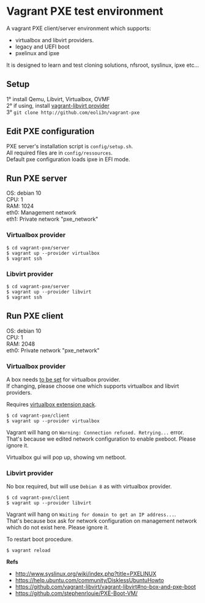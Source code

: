 # Vagrant PXE test environment

A vagrant PXE client/server environment which supports:
- virtualbox and libvirt providers.  
- legacy and UEFI boot  
- pxelinux and ipxe  

It is designed to learn and test cloning solutions, nfsroot, syslinux, ipxe etc...

## Setup

1° install Qemu, Libvirt, Virtualbox, OVMF  
2° if using, install [vagrant-libvirt provider](https://github.com/vagrant-libvirt/vagrant-libvirt)  
3° ``git clone http://github.com/eoli3n/vagrant-pxe``  

## Edit PXE configuration

PXE server's installation script is ``config/setup.sh``.  
All required files are in ``config/ressources``.  
Default pxe configuration loads ipxe in EFI mode.

## Run PXE server

OS: debian 10  
CPU: 1  
RAM: 1024  
eth0: Management network  
eth1: Private network "pxe_network"  

### Virtualbox provider

```
$ cd vagrant-pxe/server
$ vagrant up --provider virtualbox
$ vagrant ssh
```

### Libvirt provider

```
$ cd vagrant-pxe/server
$ vagrant up --provider libvirt
$ vagrant ssh
```

## Run PXE client

OS: debian 10  
CPU: 1  
RAM: 2048  
eth0: Private network "pxe_network"  

### Virtualbox provider

A box needs [to be set](https://github.com/mitchellh/vagrant/issues/4487) for virtualbox provider.  
If changing, please choose one which supports virtualbox and libvirt providers.  

Requires [virtualbox extension pack](https://www.virtualbox.org/wiki/Downloads).

```
$ cd vagrant-pxe/client
$ vagrant up --provider virtualbox
```
Vagrant will hang on ``Warning: Connection refused. Retrying...`` error.
That's because we edited network configuration to enable pxeboot. Please ignore it.

Virtualbox gui will pop up, showing vm netboot.

### Libvirt provider

No box required, but will use ``Debian 8`` as with virtualbox provider.

```
$ cd vagrant-pxe/client
$ vagrant up --provider libvirt
```
Vagrant will hang on ``Waiting for domain to get an IP address...``.  
That's because box ask for network configuration on management network which do not exist here. Please ignore it.  

To restart boot procedure.
```
$ vagrant reload
```

**Refs**

* http://www.syslinux.org/wiki/index.php?title=PXELINUX
* https://help.ubuntu.com/community/DisklessUbuntuHowto
* https://github.com/vagrant-libvirt/vagrant-libvirt#no-box-and-pxe-boot
* https://github.com/stephenrlouie/PXE-Boot-VM/  
